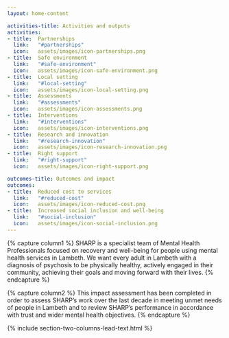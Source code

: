 ```yaml
---
layout: home-content

activities-title: Activities and outputs
activities:
- title:  Partnerships
  link:   "#partnerships"
  icon:   assets/images/icon-partnerships.png
- title:  Safe environment
  link:   "#safe-environment"
  icon:   assets/images/icon-safe-environment.png
- title:  Local setting
  link:   "#local-setting"
  icon:   assets/images/icon-local-setting.png
- title:  Assessments
  link:   "#assessments"
  icon:   assets/images/icon-assessments.png
- title:  Interventions
  link:   "#interventions"
  icon:   assets/images/icon-interventions.png
- title:  Research and innovation
  link:   "#research-innovation"
  icon:   assets/images/icon-research-innovation.png
- title:  Right support
  link:   "#right-support"
  icon:   assets/images/icon-right-support.png

outcomes-title: Outcomes and impact
outcomes:
- title:  Reduced cost to services
  link:   "#reduced-cost"
  icon:   assets/images/icon-reduced-cost.png
- title:  Increased social inclusion and well-being 
  link:   "#social-inclusion"
  icon:   assets/images/icon-social-inclusion.png  
---
```


{% capture column1 %}
SHARP is a specialist team of Mental Health Professionals focused on recovery and well-being 
for people using mental health services in Lambeth. We want every adult in Lambeth with a diagnosis 
of psychosis to be physically healthy, actively engaged in their community, achieving their goals 
and moving forward with their lives.
{% endcapture %}

{% capture column2 %}
This impact assessment has been completed in order to assess SHARP’s work over the last decade 
in meeting unmet needs of people in Lambeth and to review SHARP’s performance in accordance with 
trust and wider mental health objectives.
{% endcapture %}

{% include section-two-columns-lead-text.html %}
